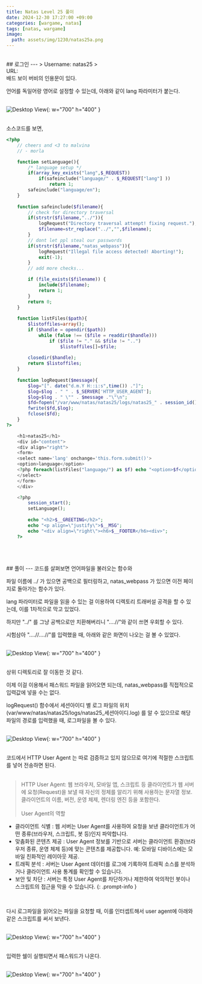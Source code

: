 ```yaml
---
title: Natas Level 25 풀이
date: 2024-12-30 17:27:00 +09:00
categories: [wargame, natas]
tags: [natas, wargame]
image:
  path: assets/img/1230/natas25a.png
---
```

<br>
## 로그인
---
> Username: natas25
> <br> URL: <http://natas25.natas.labs.overthewire.org>

<br>
배드 보이 버비의 인용문이 있다.

언어를 독일어랑 영어로 설정할 수 있는데, 아래와 같이 lang 파라미터가 붙는다.

<br>![Desktop View](assets/img/1230/natas25b.png){: w="700" h="400" }<br>

<br>
소스코드를 보면,<br>


```php
<?php
    // cheers and <3 to malvina
    // - morla

    function setLanguage(){
        /* language setup */
        if(array_key_exists("lang",$_REQUEST))
            if(safeinclude("language/" . $_REQUEST["lang"] ))
                return 1;
        safeinclude("language/en"); 
    }
    
    function safeinclude($filename){
        // check for directory traversal
        if(strstr($filename,"../")){
            logRequest("Directory traversal attempt! fixing request.");
            $filename=str_replace("../","",$filename);
        }
        // dont let ppl steal our passwords
        if(strstr($filename,"natas_webpass")){
            logRequest("Illegal file access detected! Aborting!");
            exit(-1);
        }
        // add more checks...

        if (file_exists($filename)) { 
            include($filename);
            return 1;
        }
        return 0;
    }
    
    function listFiles($path){
        $listoffiles=array();
        if ($handle = opendir($path))
            while (false !== ($file = readdir($handle)))
                if ($file != "." && $file != "..")
                    $listoffiles[]=$file;
        
        closedir($handle);
        return $listoffiles;
    } 
    
    function logRequest($message){
        $log="[". date("d.m.Y H::i:s",time()) ."]";
        $log=$log . " " . $_SERVER['HTTP_USER_AGENT'];
        $log=$log . " \"" . $message ."\"\n"; 
        $fd=fopen("/var/www/natas/natas25/logs/natas25_" . session_id() .".log","a");
        fwrite($fd,$log);
        fclose($fd);
    }
?>

    <h1>natas25</h1>
    <div id="content">
    <div align="right">
    <form>
    <select name='lang' onchange='this.form.submit()'>
    <option>language</option>
    <?php foreach(listFiles("language/") as $f) echo "<option>$f</option>"; ?>
    </select>
    </form>
    </div>

    <?php  
        session_start();
        setLanguage();
        
        echo "<h2>$__GREETING</h2>";
        echo "<p align=\"justify\">$__MSG";
        echo "<div align=\"right\"><h6>$__FOOTER</h6><div>";
    ?>
```

<br>
<br>
<br>
## 풀이
---
코드를 살펴보면 언어파일을 불러오는 함수와

파일 이름에 ../ 가 있으면 공백으로 필터링하고, natas_webpass 가 있으면 이전 페이지로 돌아가는 함수가 있다.

 

lang 파라미터로 파일을 읽을 수 있는 걸 이용하여 디렉토리 트래버설 공격을 할 수 있는데, 이를 1차적으로 막고 있었다. 

 

하지만 "../" 를 그냥 공백으로만 치환해버리니 "....//"와 같이 쓰면 우회할 수 있다.

 

시험삼아 "....//....//"를 입력했을 때, 아래와 같은 화면이 나오는 걸 볼 수 있었다.

<br>![Desktop View](assets/img/1230/natas25c.png){: w="700" h="400" }<br>

<br>
상위 디렉토리로 잘 이동한 것 같다.


이제 이걸 이용해서 패스워드 파일을 읽어오면 되는데, natas_webpass를 직접적으로 입력값에 넣을 수는 없다.


logRequest() 함수에서 세션아이디 별 로그 파일의 위치(var/www/natas/natas25/logs/natas25_세션아이디.log) 를 알 수 있으므로 해당 파일의 경로를 입력했을 때, 로그파일을 볼 수 있다.


<br>![Desktop View](assets/img/1230/natas25d.png){: w="700" h="400" }<br>

<br>
코드에서 HTTP User Agent 는 따로 검증하고 있지 않으므로 여기에 적절한 스크립트를 넣어 전송하면 된다.<br>
<br>


> HTTP User Agent:
웹 브라우저, 모바일 앱, 스크립트 등 클라이언트가 웹 서버에 요청(Request)을 보낼 때 자신의 정체를 알리기 위해 사용하는 문자열 정보. 클라이언트의 이름, 버전, 운영 체제, 렌더링 엔진 등을 포함한다.<br><br>
User Agent의 역할
- 클라이언트 식별 : 웹 서버는 User Agent를 사용하여 요청을 보낸 클라이언트가 어떤 종류(브라우저, 스크립트, 봇 등)인지 파악합니다.
- 맞춤화된 콘텐츠 제공 : User Agent 정보를 기반으로 서버는 클라이언트 환경(브라우저 종류, 운영 체제 등)에 맞는 콘텐츠를 제공합니다. 예: 모바일 디바이스에는 모바일 친화적인 레이아웃 제공.
- 트래픽 분석 : 서버는 User Agent 데이터를 로그에 기록하여 트래픽 소스를 분석하거나 클라이언트 사용 통계를 확인할 수 있습니다.
- 보안 및 차단 : 서버는 특정 User Agent를 차단하거나 제한하여 악의적인 봇이나 스크립트의 접근을 막을 수 있습니다.
{: .prompt-info }

<br>


다시 로그파일을 읽어오는 파일을 요청할 때, 이를 인터셉트해서 user agent에 아래와 같은 스크립트를 써서 보낸다.

<? echo shell_exec("cat /etc/natas_webpass/natas26"); ?>
<br>![Desktop View](assets/img/1230/natas25e.png){: w="700" h="400" }<br>

<br>
입력한 쉘이 실행되면서 패스워드가 나온다.

<br>![Desktop View](assets/img/1230/natas25f.png){: w="700" h="400" }<br>
